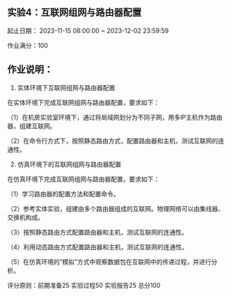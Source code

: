## 实验4：互联网组网与路由器配置
起止日期：
2023-11-15 08:00:00 ~ 2023-12-02 23:59:59

作业满分：100

## 作业说明：

1. 实体环境下互联网组网与路由器配置

在实体环境下完成互联网组网与路由器配置，要求如下：

（1）在机房实验室环境下，通过将局域网划分为不同子网，用多IP主机作为路由器，组建互联网。

（2）在命令行方式下，按照静态路由方式，配置路由器和主机，测试互联网的连通性。

2. 仿真环境下的互联网组网与路由器配置

在仿真环境下完成互联网组网与路由器配置，要求如下：

（1）学习路由器的配置方法和配置命令。

（2）参考实体实验，组建由多个路由器组成的互联网。物理网络可以由集线器、交换机构成。

（3）按照静态路由方式配置路由器和主机，测试互联网的连通性。

（4）利用动态路由方式配置路由器和主机，测试互联网的连通性。

（5）在仿真环境的“模拟”方式中观察数据包在互联网中的传递过程，并进行分析。


评分原则：前期准备25 实验过程50 实验报告25 总分100